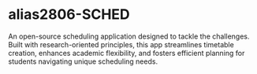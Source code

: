 # alias2806-SCHED
An open-source scheduling application designed to tackle the challenges. Built with research-oriented principles, this app streamlines timetable creation, enhances academic flexibility, and fosters efficient planning for students navigating unique scheduling needs.

